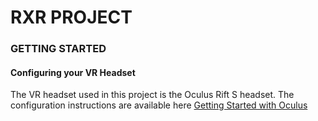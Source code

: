 # RXR PROJECT

### GETTING STARTED

#### Configuring your VR Headset 

The VR headset used in this project is the Oculus Rift S headset. 
The configuration instructions are available here [Getting Started with Oculus](https://support.oculus.com/articles/getting-started/getting-started-with-rift-s/index-rift-s-getting-started/)
